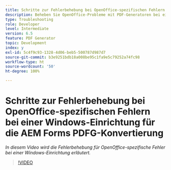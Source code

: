 ```yaml
---
title: Schritte zur Fehlerbehebung bei OpenOffice-spezifischen Fehlern bei einer Windows-Einrichtung
description: Beheben Sie OpenOffice-Probleme mit PDF-Generatoren bei einer Windows-Einrichtung.
type: Troubleshooting
role: Developer
level: Intermediate
version: 6.5
feature: PDF Generator
topic: Development
index: y
exl-id: 5c4f9c93-1328-4d06-beb5-500787d987d7
source-git-commit: b3e9251bdb18a008be95c1fa9e5c79252a74fc98
workflow-type: ht
source-wordcount: '50'
ht-degree: 100%

---
```


# Schritte zur Fehlerbehebung bei OpenOffice-spezifischen Fehlern bei einer Windows-Einrichtung für die AEM Forms PDFG-Konvertierung

*In diesem Video wird die Fehlerbehebung für OpenOffice-spezifische Fehler bei einer Windows-Einrichtung erläutert.*

>[!VIDEO](https://video.tv.adobe.com/v/335481?quality=12&learn=on)
